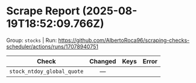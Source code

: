 # Scrape Report (2025-08-19T18:52:09.766Z)

Group: `stocks`  |  Run: https://github.com/AlbertoRoca96/scraping-checks-scheduler/actions/runs/17078940751

| Check | Changed | Keys | Error |
|---|:---:|:--|:--|
| `stock_ntdoy_global_quote` | — |  |  |
